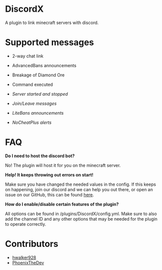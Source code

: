 # DiscordX
A plugin to link minecraft servers with discord.

# Supported messages
- 2-way chat link

- AdvancedBans announcements

- Breakage of Diamond Ore

- Command executed

- *Server started and stopped*

- *Join/Leave messages*

- *LiteBans announcements*

- *NoCheatPlus alerts*

# FAQ
**Do I need to host the discord bot?**

No! The plugin will host it for you on the minecraft server.

**Help! It keeps throwing out errors on start!**

Make sure you have changed the needed values in the config. If this keeps on happening, join our discord and we can help you out there, or open an issue on our GitHub, this can be found [here](https://github.com/hwalker928/DiscordX/issues).

**How do I enable/disable certain features of the plugin?**

All options can be found in /plugins/DiscordX/config.yml. Make sure to also add the channel ID and any other options that may be needed for the plugin to operate correctly. 

# Contributors

- [hwalker928](https://harrydev.me/github)
- [PhoenixTheDev](https://github.com/PhoenixTheDev)
